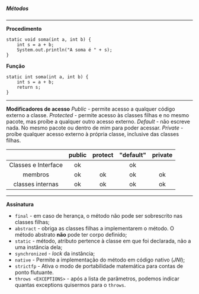 
##### Métodos
***

**Procedimento**
```
static void soma(int a, int b) {
    int s = a + b;
    System.out.println("A soma é " + s);
}
```

**Função**
```
static int soma(int a, int b) {
    int s = a + b;
    return s;
}
```

***

**Modificadores de acesso**
*Public* - permite acesso a qualquer código externo a classe.
*Protected* - permite acesso às classes filhas e no mesmo pacote, mas proíbe a qualquer outro acesso externo.
*Default* - não escreve nada. No mesmo pacote ou dentro de mim para poder acessar.
*Private* - proíbe qualquer acesso externo à própria classe, inclusive das classes filhas.

| |public|protect|"default"|private|
|:--:|:--:|:--:|:--:|:--:|
|Classes e Interface|ok||ok||
|membros|ok|ok|ok|ok|
|classes internas|ok|ok|ok|ok|

***
**Assinatura**

-   `final` - em caso de herança, o método não pode ser sobrescrito nas classes filhas;
-   `abstract` - obriga as classes filhas a implementarem o método. O método abstrato **não** pode ter corpo definido;
-   `static` - método, atributo pertence à classe em que foi declarada, não a uma instância dela;
-   `synchronized` - _lock_ da instância;
-   `native` - Permite a implementação do método em código nativo (_JNI_);
-   `strictfp` - Ativa o modo de portabilidade matemática para contas de ponto flutuante.
-   `throws <EXCEPTIONS>` - após a lista de parâmetros, podemos indicar quantas exceptions quisermos para o `throws`.


